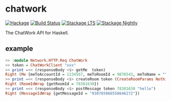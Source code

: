 # chatwork

[![Hackage](https://img.shields.io/hackage/v/chatwork.svg?style=flat)](https://hackage.haskell.org/package/chatwork)
[![Build Status](https://travis-ci.org/matsubara0507/chatwork.svg?branch=master)](https://travis-ci.org/matsubara0507/chatwork)
[![Stackage LTS](http://stackage.org/package/chatwork/badge/lts)](http://stackage.org/lts/package/chatwork)
[![Stackage Nightly](http://stackage.org/package/chatwork/badge/nightly)](http://stackage.org/nightly/package/chatwork)

The ChatWork API for Haskell.

## example

```haskell
>> :module Network.HTTP.Req ChatWork
>> token = ChatWorkClient "xxx"
>> print =<< (responseBody <$> getMe  token)
Right (Me {meToAccountId = 1234567, meToRoomId = 9876543, meToName = "\26494\21407\20449\24544", meToChatworkId = "", meToOrganizationId = 13579, meToOrganizationName = "", meToDepartment = "", meToTitle = "", meToUrl = "", meToIntroduction = "", meToMail = "", meToTelOrganization = "", meToTelExtension = "", meToTelMobile = "", meToSkype = "", meToFacebook = "", meToTwitter = "", meToAvatarImageUrl = "https://appdata.chatwork.com/avatar/1234/12345678.rsz.png"})
>> print =<< (responseBody <$> createRoom token (CreateRoomParams Nothing Nothing [1234567] Nothing Nothing "test"))
Right (RoomIdWrap {getRoomId = 78381630})
>> print =<< (responseBody <$> postMessage token 78381630 "hello")
Right (MessageIdWrap {getMessageId = "930765966558646272"})
```
